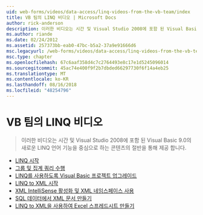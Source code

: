 ```yaml
---
uid: web-forms/videos/data-access/linq-videos-from-the-vb-team/index
title: VB 팀의 LINQ 비디오 | Microsoft Docs
author: rick-anderson
description: 이러한 비디오는 시간 및 Visual Studio 2008에 포함 된 Visual Basic 9.0의 새로운 LINQ 언어 기능을 중심으로 하는 콘텐츠의 절반을 통해 제공 합니다.
ms.author: riande
ms.date: 02/24/2012
ms.assetid: 257373bb-eab0-47bc-b5a2-37a9e91666d6
msc.legacyurl: /web-forms/videos/data-access/linq-videos-from-the-vb-team
msc.type: chapter
ms.openlocfilehash: 67c6aaf358d4c7c2764493e8c17e1d5245096014
ms.sourcegitcommit: 45ac74e400f9f2b7dbded66297730f6f14a4eb25
ms.translationtype: MT
ms.contentlocale: ko-KR
ms.lasthandoff: 08/16/2018
ms.locfileid: "48254796"
---
```

<a name="linq-videos-from-the-vb-team"></a>VB 팀의 LINQ 비디오
====================
> 이러한 비디오는 시간 및 Visual Studio 2008에 포함 된 Visual Basic 9.0의 새로운 LINQ 언어 기능을 중심으로 하는 콘텐츠의 절반을 통해 제공 합니다.


- [LINQ 시작](how-do-i-get-started-with-linq.md)
- [그룹 및 집계 쿼리 수행](how-do-i-perform-group-and-aggregate-queries.md)
- [LINQ를 사용하도록 Visual Basic 프로젝트 업그레이드](how-do-i-upgrade-visual-basic-projects-to-enable-linq.md)
- [LINQ to XML 시작](how-do-i-get-started-with-linq-to-xml.md)
- [XML IntelliSense 활성화 및 XML 네임스페이스 사용](how-do-i-enable-xml-intellisense-and-use-xml-namespaces.md)
- [SQL 데이터에서 XML 문서 만들기](how-do-i-create-xml-documents-from-sql-data.md)
- [LINQ to XML을 사용하여 Excel 스프레드시트 만들기](how-do-i-create-excel-spreadsheets-using-linq-to-xml.md)
